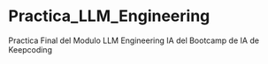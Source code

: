 # Practica_LLM_Engineering
Practica Final del Modulo LLM Engineering IA del Bootcamp de IA de Keepcoding
